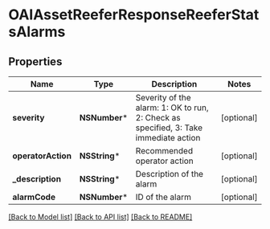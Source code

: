 # OAIAssetReeferResponseReeferStatsAlarms

## Properties
Name | Type | Description | Notes
------------ | ------------- | ------------- | -------------
**severity** | **NSNumber*** | Severity of the alarm: 1: OK to run, 2: Check as specified, 3: Take immediate action | [optional] 
**operatorAction** | **NSString*** | Recommended operator action | [optional] 
**_description** | **NSString*** | Description of the alarm | [optional] 
**alarmCode** | **NSNumber*** | ID of the alarm | [optional] 

[[Back to Model list]](../README.md#documentation-for-models) [[Back to API list]](../README.md#documentation-for-api-endpoints) [[Back to README]](../README.md)


